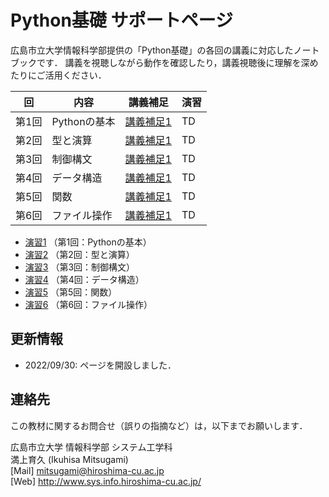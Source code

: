 # Python基礎 サポートページ

広島市立大学情報科学部提供の「Python基礎」の各回の講義に対応したノートブックです．
講義を視聴しながら動作を確認したり，講義視聴後に理解を深めたりにご活用ください．

| 回 |  内容  |  講義補足  |  演習  |
| ---- | ---- | ---- | ---- |
| 第1回 | Pythonの基本  | [講義補足1](https://github.com/mitsugami/python-basic/blob/main/practice01.ipynb) |  TD  |
| 第2回 | 型と演算  | [講義補足1](https://github.com/mitsugami/python-basic/blob/main/practice02.ipynb) |  TD  |
| 第3回 | 制御構文  | [講義補足1](https://github.com/mitsugami/python-basic/blob/main/practice03.ipynb) |  TD  |
| 第4回 | データ構造  | [講義補足1](https://github.com/mitsugami/python-basic/blob/main/practice04.ipynb) |  TD  |
| 第5回 | 関数  | [講義補足1](https://github.com/mitsugami/python-basic/blob/main/practice05.ipynb) |  TD  |
| 第6回 | ファイル操作  | [講義補足1](https://github.com/mitsugami/python-basic/blob/main/practice06.ipynb) |  TD  |

- [演習1](https://github.com/mitsugami/python-basic/blob/main/practice01.ipynb) （第1回：Pythonの基本）
- [演習2](https://github.com/mitsugami/python-basic/blob/main/practice02.ipynb) （第2回：型と演算）
- [演習3](https://github.com/mitsugami/python-basic/blob/main/practice03.ipynb) （第3回：制御構文）
- [演習4](https://github.com/mitsugami/python-basic/blob/main/practice04.ipynb) （第4回：データ構造）
- [演習5](https://github.com/mitsugami/python-basic/blob/main/practice05.ipynb) （第5回：関数）
- [演習6](https://github.com/mitsugami/python-basic/blob/main/practice06.ipynb) （第6回：ファイル操作）



## 更新情報

- 2022/09/30: ページを開設しました．



## 連絡先

この教材に関するお問合せ（誤りの指摘など）は，以下までお願いします．

広島市立大学 情報科学部 システム工学科<br>
満上育久 (Ikuhisa Mitsugami)<br>
[Mail] mitsugami@hiroshima-cu.ac.jp<br>
[Web] http://www.sys.info.hiroshima-cu.ac.jp/
